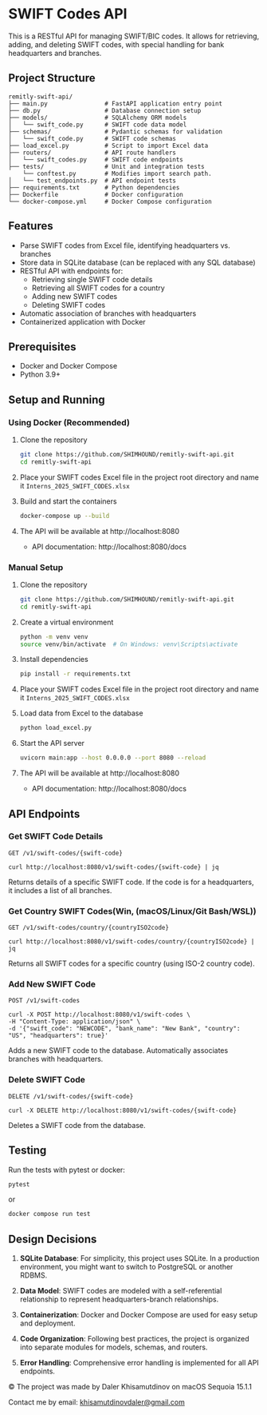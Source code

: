 # SWIFT Codes API

This is a RESTful API for managing SWIFT/BIC codes. It allows for retrieving, adding, and deleting SWIFT codes, with special handling for bank headquarters and branches.

## Project Structure

```
remitly-swift-api/
├── main.py                # FastAPI application entry point
├── db.py                  # Database connection setup
├── models/                # SQLAlchemy ORM models
│   └── swift_code.py      # SWIFT code data model
├── schemas/               # Pydantic schemas for validation
│   └── swift_code.py      # SWIFT code schemas
├── load_excel.py          # Script to import Excel data
├── routers/               # API route handlers
│   └── swift_codes.py     # SWIFT code endpoints
├── tests/                 # Unit and integration tests
    └── conftest.py        # Modifies import search path.
│   └── test_endpoints.py  # API endpoint tests
├── requirements.txt       # Python dependencies
├── Dockerfile             # Docker configuration
└── docker-compose.yml     # Docker Compose configuration
```

## Features

- Parse SWIFT codes from Excel file, identifying headquarters vs. branches
- Store data in SQLite database (can be replaced with any SQL database)
- RESTful API with endpoints for:
  - Retrieving single SWIFT code details
  - Retrieving all SWIFT codes for a country
  - Adding new SWIFT codes
  - Deleting SWIFT codes
- Automatic association of branches with headquarters
- Containerized application with Docker

## Prerequisites

- Docker and Docker Compose
- Python 3.9+

## Setup and Running

### Using Docker (Recommended)

1. Clone the repository
   ```bash
   git clone https://github.com/SHIMHOUND/remitly-swift-api.git
   cd remitly-swift-api
   ```

2. Place your SWIFT codes Excel file in the project root directory and name it `Interns_2025_SWIFT_CODES.xlsx`

3. Build and start the containers
   ```bash
   docker-compose up --build
   ```

4. The API will be available at http://localhost:8080
   - API documentation: http://localhost:8080/docs

### Manual Setup

1. Clone the repository
   ```bash
   git clone https://github.com/SHIMHOUND/remitly-swift-api.git
   cd remitly-swift-api
   ```

2. Create a virtual environment
   ```bash
   python -m venv venv
   source venv/bin/activate  # On Windows: venv\Scripts\activate
   ```

3. Install dependencies
   ```bash
   pip install -r requirements.txt
   ```

4. Place your SWIFT codes Excel file in the project root directory and name it `Interns_2025_SWIFT_CODES.xlsx`

5. Load data from Excel to the database
   ```bash
   python load_excel.py
   ```

6. Start the API server
   ```bash
   uvicorn main:app --host 0.0.0.0 --port 8080 --reload
   ```

7. The API will be available at http://localhost:8080
   - API documentation: http://localhost:8080/docs

## API Endpoints

### Get SWIFT Code Details

```
GET /v1/swift-codes/{swift-code}
```

```
curl http://localhost:8080/v1/swift-codes/{swift-code} | jq 

```


Returns details of a specific SWIFT code. If the code is for a headquarters, it includes a list of all branches.

### Get Country SWIFT Codes(Win, (macOS/Linux/Git Bash/WSL))

```
GET /v1/swift-codes/country/{countryISO2code}
```

```
curl http://localhost:8080/v1/swift-codes/country/{countryISO2code} | jq
```

Returns all SWIFT codes for a specific country (using ISO-2 country code).

### Add New SWIFT Code

```
POST /v1/swift-codes
```

```
curl -X POST http://localhost:8080/v1/swift-codes \
-H "Content-Type: application/json" \
-d '{"swift_code": "NEWCODE", "bank_name": "New Bank", "country": "US", "headquarters": true}'

```

Adds a new SWIFT code to the database. Automatically associates branches with headquarters.

### Delete SWIFT Code

```
DELETE /v1/swift-codes/{swift-code}
```

```
curl -X DELETE http://localhost:8080/v1/swift-codes/{swift-code}
```



Deletes a SWIFT code from the database.

## Testing

Run the tests with pytest or docker:

```bash
pytest
```

or

```bash
docker compose run test
```


## Design Decisions

1. **SQLite Database**: For simplicity, this project uses SQLite. In a production environment, you might want to switch to PostgreSQL or another RDBMS.

2. **Data Model**: SWIFT codes are modeled with a self-referential relationship to represent headquarters-branch relationships.

3. **Containerization**: Docker and Docker Compose are used for easy setup and deployment.

4. **Code Organization**: Following best practices, the project is organized into separate modules for models, schemas, and routers.

5. **Error Handling**: Comprehensive error handling is implemented for all API endpoints.

©️ The project was made by Daler Khisamutdinov on macOS Sequoia 15.1.1

Contact me by email: khisamutdinovdaler@gmail.com